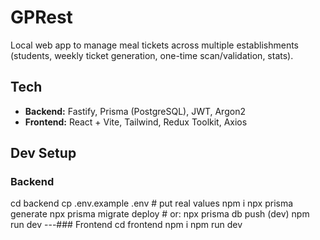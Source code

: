 # GPRest

Local web app to manage meal tickets across multiple establishments (students, weekly ticket generation, one-time scan/validation, stats).

## Tech
- **Backend:** Fastify, Prisma (PostgreSQL), JWT, Argon2
- **Frontend:** React + Vite, Tailwind, Redux Toolkit, Axios

## Dev Setup

### Backend
cd backend
cp .env.example .env   # put real values
npm i
npx prisma generate
npx prisma migrate deploy   # or: npx prisma db push (dev)
npm run dev
---### Frontend
cd frontend
npm i
npm run dev
